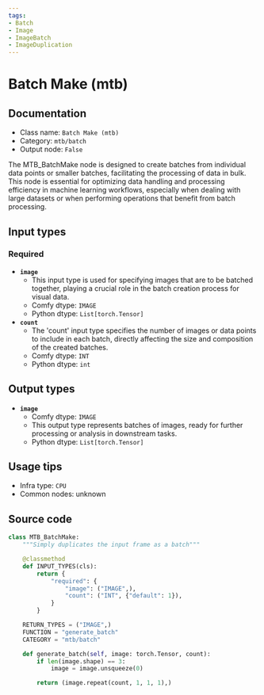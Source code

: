 ```yaml
---
tags:
- Batch
- Image
- ImageBatch
- ImageDuplication
---
```


# Batch Make (mtb)
## Documentation
- Class name: `Batch Make (mtb)`
- Category: `mtb/batch`
- Output node: `False`

The MTB_BatchMake node is designed to create batches from individual data points or smaller batches, facilitating the processing of data in bulk. This node is essential for optimizing data handling and processing efficiency in machine learning workflows, especially when dealing with large datasets or when performing operations that benefit from batch processing.
## Input types
### Required
- **`image`**
    - This input type is used for specifying images that are to be batched together, playing a crucial role in the batch creation process for visual data.
    - Comfy dtype: `IMAGE`
    - Python dtype: `List[torch.Tensor]`
- **`count`**
    - The 'count' input type specifies the number of images or data points to include in each batch, directly affecting the size and composition of the created batches.
    - Comfy dtype: `INT`
    - Python dtype: `int`
## Output types
- **`image`**
    - Comfy dtype: `IMAGE`
    - This output type represents batches of images, ready for further processing or analysis in downstream tasks.
    - Python dtype: `List[torch.Tensor]`
## Usage tips
- Infra type: `CPU`
- Common nodes: unknown


## Source code
```python
class MTB_BatchMake:
    """Simply duplicates the input frame as a batch"""

    @classmethod
    def INPUT_TYPES(cls):
        return {
            "required": {
                "image": ("IMAGE",),
                "count": ("INT", {"default": 1}),
            }
        }

    RETURN_TYPES = ("IMAGE",)
    FUNCTION = "generate_batch"
    CATEGORY = "mtb/batch"

    def generate_batch(self, image: torch.Tensor, count):
        if len(image.shape) == 3:
            image = image.unsqueeze(0)

        return (image.repeat(count, 1, 1, 1),)

```
